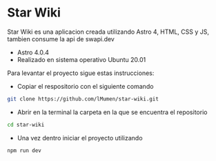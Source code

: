 # Star Wiki

Star Wiki es una aplicacion creada utilizando Astro 4, HTML, CSS y JS, tambien consume la api de swapi.dev

* Astro 4.0.4
* Realizado en sistema operativo Ubuntu 20.01

Para levantar el proyecto sigue estas instrucciones:

- Copiar el respositorio con el siguiente comando

```bash
git clone https://github.com/lMumen/star-wiki.git
```

- Abrir en la terminal la carpeta en la que se encuentra el repositorio

```bash
cd star-wiki
```

- Una vez dentro iniciar el proyecto utilizando

```bash
npm run dev
```